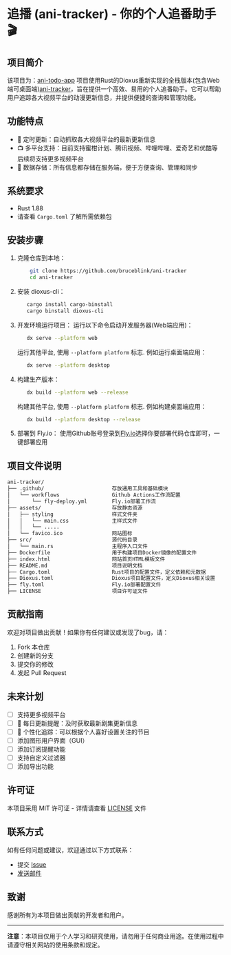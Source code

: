 # 追播 (ani-tracker) - 你的个人追番助手 🎬

## 项目简介

该项目为：[ani-todo-app](https://github.com/bruceblink/ani-todo-app) 项目使用Rust的Dioxus重新实现的全栈版本(包含Web端可桌面端)[ani-tracker](https://ani-tracker.fly.dev/)，旨在提供一个高效、易用的个人追番助手。它可以帮助用户追踪各大视频平台的动漫更新信息，并提供便捷的查询和管理功能。

## 功能特点

- 🔄 定时更新：自动抓取各大视频平台的最新更新信息
- 📺 多平台支持：目前支持蜜柑计划、腾讯视频、哔哩哔哩、爱奇艺和优酷等 后续将支持更多视频平台
- 💾 数据存储：所有信息都存储在服务端，便于方便查询、管理和同步

## 系统要求

- Rust 1.88
- 请查看 `Cargo.toml` 了解所需依赖包

## 安装步骤

1. 克隆仓库到本地：
    ```bash
        git clone https://github.com/bruceblink/ani-tracker
        cd ani-tracker
    ```

2. 安装 dioxus-cli：
    ```bash
       cargo install cargo-binstall
       cargo binstall dioxus-cli
    ```
3. 开发环境运行项目：
    运行以下命令启动开发服务器(Web端应用)：
    ```bash
       dx serve --platform web
   ```
    运行其他平台, 使用 `--platform platform` 标志. 例如运行桌面端应用：
   ```bash
      dx serve --platform desktop
   ```
4. 构建生产版本：
    ```bash
       dx build --platform web --release 
   ```
    构建其他平台, 使用 `--platform platform` 标志. 例如构建桌面端应用：
   ```bash
      dx build --platform desktop --release
   ```

5. 部署到 Fly.io：
    使用Github账号登录到[Fly.io](https://fly.io/dashboard/likanug/new)选择你要部署代码仓库即可，一键部署应用
    

## 项目文件说明

```txt
ani-tracker/
├── .github/                      存放通用工具和基础模块
│   └── workflows                 Github Actions工作流配置
│       └── fly-deploy.yml        Fly.io部署工作流
├── assets/                       存放静态资源
│   ├── styling                   样式文件夹
│   │   └── main.css              主样式文件
│   │   └── ..... 
│   └── favico.ico                网站图标
├── src/                          源代码目录
│   └── main.rs                   主程序入口文件
├── Dockerfile                    用于构建项目Docker镜像的配置文件
├── index.html                    网站首页HTML模板文件
├── README.md                     项目说明文档
├── Cargo.toml                    Rust项目的配置文件，定义依赖和元数据
├── Dioxus.toml                   Dioxus项目配置文件，定义Dioxus相关设置
├── fly.toml                      Fly.io部署配置文件
├── LICENSE                       项目许可证文件
```

## 贡献指南

欢迎对项目做出贡献！如果你有任何建议或发现了bug，请：

1. Fork 本仓库
2. 创建新的分支
3. 提交你的修改
4. 发起 Pull Request

## 未来计划

- [ ] 支持更多视频平台
- [ ] 📅 每日更新提醒：及时获取最新剧集更新信息
- [ ] 🎯 个性化追踪：可以根据个人喜好设置关注的节目
- [ ] 添加图形用户界面（GUI）
- [ ] 添加订阅提醒功能
- [ ] 支持自定义过滤器
- [ ] 添加导出功能

## 许可证

本项目采用 MIT 许可证 - 详情请查看 [LICENSE](LICENSE) 文件

## 联系方式

如有任何问题或建议，欢迎通过以下方式联系：

- 提交 [Issue](https://github.com/bruceblink/ani-tracker/issues)
- [发送邮件](mailto:likanug.g@qq.com)

## 致谢

感谢所有为本项目做出贡献的开发者和用户。

---

**注意**：本项目仅用于个人学习和研究使用，请勿用于任何商业用途。在使用过程中请遵守相关网站的使用条款和规定。


